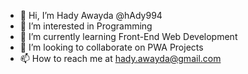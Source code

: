 - 👋 Hi, I’m Hady Awayda @hAdy994
- 👀 I’m interested in Programming 
- 🌱 I’m currently learning Front-End Web Development
- 💞️ I’m looking to collaborate on PWA Projects
- 📫 How to reach me at hady.awayda@gmail.com
